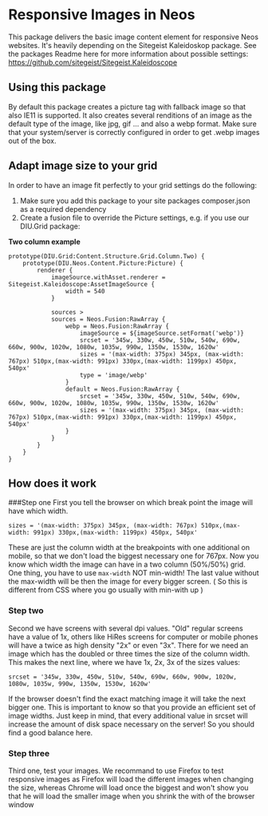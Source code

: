 # Responsive Images in Neos

This package delivers the basic image content element for responsive Neos websites.
It's heavily depending on the Sitegeist Kaleidoskop package. See the packages Readme here for more information
about possible settings: 
https://github.com/sitegeist/Sitegeist.Kaleidoscope

## Using this package
By default this package creates a picture tag with fallback image so that also IE11 is supported.
It also creates several renditions of an image as the default type of the image, like jpg, gif ... and also a webp format.
Make sure that your system/server is correctly configured in order to get .webp images out of the box.

## Adapt image size to your grid
In order to have an image fit perfectly to your grid settings do the following:

1) Make sure you add this package to your site packages composer.json as a required dependency
2) Create a fusion file to override the Picture settings, e.g. if you use our DIU.Grid package:

**Two column example**
```
prototype(DIU.Grid:Content.Structure.Grid.Column.Two) {
    prototype(DIU.Neos.Content.Picture:Picture) {
        renderer {
            imageSource.withAsset.renderer = Sitegeist.Kaleidoscope:AssetImageSource {
                width = 540
            }

            sources >
            sources = Neos.Fusion:RawArray {
                webp = Neos.Fusion:RawArray {
                    imageSource = ${imageSource.setFormat('webp')}
                    srcset = '345w, 330w, 450w, 510w, 540w, 690w, 660w, 900w, 1020w, 1080w, 1035w, 990w, 1350w, 1530w, 1620w'
                    sizes = '(max-width: 375px) 345px, (max-width: 767px) 510px,(max-width: 991px) 330px,(max-width: 1199px) 450px, 540px'
                    type = 'image/webp'
                }
                default = Neos.Fusion:RawArray {
                    srcset = '345w, 330w, 450w, 510w, 540w, 690w, 660w, 900w, 1020w, 1080w, 1035w, 990w, 1350w, 1530w, 1620w'
                    sizes = '(max-width: 375px) 345px, (max-width: 767px) 510px,(max-width: 991px) 330px,(max-width: 1199px) 450px, 540px'
                }
            }
        }
    }
}
```  

## How does it work
###Step one
First you tell the browser on which break point the image will have which width.
```
sizes = '(max-width: 375px) 345px, (max-width: 767px) 510px,(max-width: 991px) 330px,(max-width: 1199px) 450px, 540px'
```
These are just the column width at the breakpoints with one additional on mobile, so that we don't load the biggest 
necessary one for 767px.
Now you know which width the image can have in a two column (50%/50%) grid.
One thing, you have to use `max-width` NOT min-width! The last value without the max-width will be then the image for 
every bigger screen. ( So this is different from CSS where you go usually with min-with up )

### Step two
Second we have screens with several dpi values. "Old" regular screens have a value of 1x, others like HiRes screens for 
computer or mobile phones will have a twice as high density "2x" or even "3x". There for we need an image which has the
doubled or three times the size of the column width. This makes the next line, where we have 1x, 2x, 3x of the sizes values:
```
srcset = '345w, 330w, 450w, 510w, 540w, 690w, 660w, 900w, 1020w, 1080w, 1035w, 990w, 1350w, 1530w, 1620w'
```
If the browser doesn't find the exact matching image it will take the next bigger one. This is important to know so that
you provide an efficient set of image widths. Just keep in mind, that every additional value in srcset will increase the
amount of disk space necessary on the server! So you should find a good balance here.  

### Step three
Third one, test your images. We recommand to use Firefox to test responsive images as Firefox will load the different
images when changing the size, whereas Chrome will load once the biggest and won't show you that he will load the smaller
image when you shrink the with of the browser window
